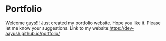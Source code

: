# Portfolio
Welcome guys!!! Just created my portfolio website. 
Hope you like it. Please let me know your suggestions.
Link to my website:https://dev-aayush.github.io/portfolio/
